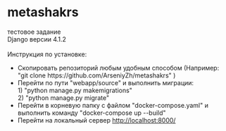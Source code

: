 # metashakrs
 тестовое задание <br>
 Django версии 4.1.2
<br> <br>
Инструкция по установке:
<ul>
 <li>Скопировать репозиторий любым удобным способом (Например: "git clone https://github.com/ArseniyZh/metashakrs" )</li>
 <li>Перейти по пути "webapp/source" и выполнить миграции:<br>1) "python manage.py makemigrations"<br>2) "python manage.py migrate"</li>
 <li>Перейти в корневую папку с файлом "docker-compose.yaml" и выполнить команду "docker-compose up --build"</li>
 <li>Перейти на локальный сервер <a href='http://localhost:8000/'>http://localhost:8000/</a></li>
</ul>

